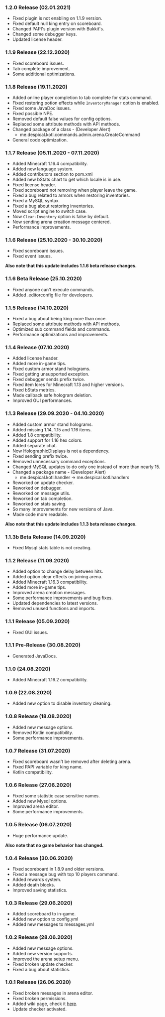 ### 1.2.0 Release (02.01.2021)
* Fixed plugin is not enabling on 1.1.9 version.
* Fixed default null king entry on scoreboard.
* Changed PAPI's plugin version with Bukkit's.
* Changed some debugger keys.
* Updated license header.

### 1.1.9 Release (22.12.2020)
* Fixed scoreboard issues.
* Tab complete improvement.
* Some additional optimizations.

### 1.1.8 Release (19.11.2020)
* Added online player completion to tab complete for stats command.
* Fixed restoring potion effects while ``InventoryManager`` option is enabled.
* Fixed some JavaDoc issues.
* Fixed possible NPE.
* Removed default false values for config options.
* Replaced some attribute methods with API methods.
* Changed package of a class - (Developer Alert)
  * me.despical.kotl.commands.admin.arena.CreateCommand
* General code optimization.

### 1.1.7 Release (05.11.2020 - 07.11.2020)
* Added Minecraft 1.16.4 compatibility.
* Added new language system.
* Added contributors section to pom.xml
* Added new bStats chart to get which locale is in use.
* Fixed license header.
* Fixed scoreboard not removing when player leave the game.
* Fixed a bug related to armors when restoring inventories.
* Fixed a MySQL syntax.
* Fixed a bug about restoring inventories.
* Moved script engine to switch case.
* Now ``Clear-Inventory`` option is false by default.
* Now sending arena creation message centered.
* Performance improvements.

### 1.1.6 Release (25.10.2020 - 30.10.2020)
* Fixed scoreboard issues.
* Fixed event issues.

**Also note that this update includes 1.1.6 beta release changes.**

### 1.1.6 Beta Release (25.10.2020)
* Fixed anyone can't execute commands.
* Added .editorconfig file for developers.

### 1.1.5 Release (14.10.2020)
* Fixed a bug about being king more than once.
* Replaced some attribute methods with API methods.
* Optimized sub command fields and commands.
* Performance optimizations and improvements.

### 1.1.4 Release (07.10.2020)
* Added license header.
* Added more in-game tips.
* Fixed custom armor stand holograms.
* Fixed getting unsupported exception.
* Fixed debugger sends prefix twice.
* Fixed item lores for Minecraft 1.13 and higher versions.
* Fixed bStats metrics.
* Made callback safe hologram deletion.
* Improved GUI performances.

### 1.1.3 Release (29.09.2020 - 04.10.2020)
* Added custom armor stand holograms.
* Added missing 1.14, 1.15 and 1.16 items.
* Added 1.8 compatibility.
* Added support for 1.16 hex colors.
* Added separate chat.
* Now HolographicDisplays is not a dependency.
* Fixed sending prefix twice.
* Removed unnecessary command exceptions.
* Changed MySQL updates to do only one instead of more than nearly 15.
* Changed a package name - (Developer Alert)
   * me.despical.kotl.handler -> me.despical.kotl.handlers
* Reworked on update checker.
* Reworked on debugger.
* Reworked on message utils.
* Reworked on tab completion.
* Reworked on stats saving.
* So many improvements for new versions of Java.
* Made code more readable.

**Also note that this update includes 1.1.3 beta release changes.**

### 1.1.3b Beta Release (14.09.2020)
* Fixed Mysql stats table is not creating.

### 1.1.2 Release (11.09.2020)
* Added option to change delay between hits.
* Added option clear effects on joining arena.
* Added Minecraft 1.16.3 compatibility.
* Added more in-game tips.
* Improved arena creation messages.
* Some performance improvements and bug fixes.
* Updated dependencies to latest versions.
* Removed unused functions and imports.

### 1.1.1 Release (05.09.2020)
* Fixed GUI issues.

### 1.1.1 Pre-Release (30.08.2020)
* Generated JavaDocs.

### 1.1.0 (24.08.2020)
* Added Minecraft 1.16.2 compatibility.

### 1.0.9 (22.08.2020)
* Added new option to disable inventory cleaning.

### 1.0.8 Release (18.08.2020)
* Added new message options.
* Removed Kotlin compatibility.
* Some performance improvements.

### 1.0.7 Release (31.07.2020)
* Fixed scoreboard wasn't be removed after deleting arena.
* Fixed PAPI variable for king name.
* Kotlin compatibility.

### 1.0.6 Release (27.06.2020)
* Fixed some statistic case sensitive names.
* Added new Mysql options.
* Improved arena editor.
* Some performance improvements.

### 1.0.5 Release (06.07.2020)
* Huge performance update.

**Also note that no game behavior has changed.**

### 1.0.4 Release (30.06.2020)
* Fixed scoreboard in 1.8.9 and older versions.
* Fixed a message bug with top 10 players command.
* Added rewards system.
* Added death blocks.
* Improved saving statistics.

### 1.0.3 Release (29.06.2020)
* Added scoreboard to in-game.
* Added new option to config.yml
* Added new messages to messages.yml

### 1.0.2 Release (28.06.2020)
* Added new message options.
* Added new version supports.
* Improved the arena setup menu.
* Fixed broken update checker.
* Fixed a bug about statistics.

### 1.0.1 Release (26.06.2020)
* Fixed broken messages in arena editor.
* Fixed broken permissions.
* Added wiki page, check it [here](https://github.com/Despical/KOTL/wiki).
* Update checker activated.
